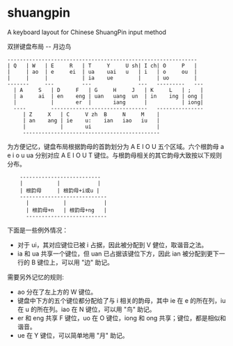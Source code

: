 # shuangpin
A keyboard layout for Chinese ShuangPin input method

双拼键盘布局 -- 月边鸟
```
-------------------------------------------------------------
| Q   | W   | E     R   | T     Y     U sh| I ch| O     P   |
|     | ao  | e     ei  | ua    uai   u   | i   | o     ou  |
|     |     |           | ia    ue        |     | uo        |
-------     ---         ---               ---   ---------   ---
  | A     S   | D     F   | G     H     J   | K     L   | ;   |
  | a     ai  | en    eng | uan   uang  un  | in    ing | ong |
  |           |       er  |       iang      |           | iong|
  ----        -------------------------------   ---------------
     | Z     X   | C     V zh  B     N     M    |
     | an    ang | ie    u:    ian   iao   iu   |
     |           |       ui                     |
     --------------------------------------------
```
为方便记忆，键盘布局根据韵母的首韵划分为 A E I O U 五个区域。六个根韵母 a e i o u ua 分别对应 A E I O U T 键位。与根韵母相关的其它韵母大致按以下规则分布。
```
    --------------------------
    |           |            |
    | 根韵母     | 根韵母+i或u |
    ----------------------------
      |           |            |
      | 根韵母+n   | 根韵母+ng   |
      --------------------------
```
下面是一些例外情况：

 * 对于 ui，其对应键位已被 i 占据，因此被分配到 V 健位，取谐音之法。
 * ia 和 ua 共享一个键位，但 uan 已占据该键位下方，因此 ian 被分配到更下一行的 B 键位上，可以用 "边" 助记。

需要另外记忆的规则:

 * ao 分在了左上方的 W 键位。
 * 键盘中下方的五个键位都分配给了与 i 相关的韵母，其中 ie 在 e 的所在列，iu 在 u 的所在列。iao 在 N 键位，可以用 "鸟" 助记。
 * er 和 eng 共享 F 键位，uo 在 O 键位，iong 和 ong 共享；键位，都是相似和谐音。
 * ue 在 Y 键位，可以简单地用 "月" 助记。
